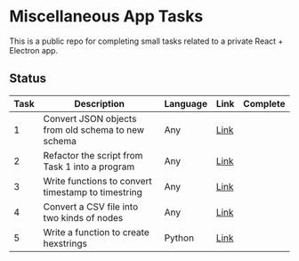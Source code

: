 # Miscellaneous App Tasks
This is a public repo for completing small tasks related to a private React + Electron app.

## Status 

|Task|Description|Language|Link|Complete|
|----|-----------|--------|----|--------|
|1|Convert JSON objects from old schema to new schema|Any|[Link](task01/README.md)||
|2|Refactor the script from Task 1 into a program|Any|[Link](task02/README.md)|| 
|3|Write functions to convert timestamp to timestring|Any|[Link](task03/README.md)||
|4|Convert a CSV file into two kinds of nodes|Any|[Link](task04/README.md)||
|5|Write a function to create hexstrings|Python|[Link](task05/README.md)||
